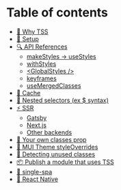 # Table of contents

* [🚀 Why TSS](README.md)
* [🔧 Setup](<README (1).md>)
* [🔍 API References](page-1.md)
  * [makeStyles -> useStyles](api-references/makestyles-usestyles.md)
  * [withStyles](api-references/withstyles.md)
  * [\<GlobalStyles />](api-references/globalstyles.md)
  * [keyframes](api-references/keyframes.md)
  * [useMergedClasses](api-references/usemergedclasses.md)
* [💽 Cache](<README (1) (1).md>)
* [💫 Nested selectors (ex $ syntax)](nested-selectors.md)
* [⚡ SSR](ssr/README.md)
  * [Gatsby](ssr/gatsby.md)
  * [Next.js](ssr/next.js.md)
  * [Other backends](ssr/other-backends.md)
* [🦱 Your own classes prop](your-own-classes-prop.md)
* [🍭 MUI Theme styleOverrides](mui-theme-styleoverrides.md)
* [🧹 Detecting unused classes](detecting-unused-classes.md)
* [📦 Publish a module that uses TSS](publish-a-module-that-uses-tss.md)
* [🔩 single-spa](single-spa.md)
* [📲 React Native](react-native.md)
